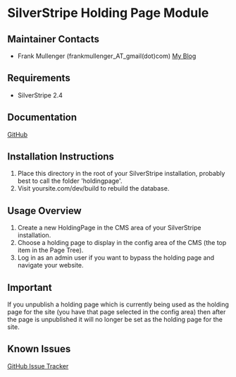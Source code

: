SilverStripe Holding Page Module
================================

Maintainer Contacts
-------------------
*  Frank Mullenger (frankmullenger_AT_gmail(dot)com)
   [My Blog](http://deadlytechnology.com)

Requirements
------------
* SilverStripe 2.4

Documentation
-------------
[GitHub](https://github.com/frankmullenger/silverstripe-holdingpage)

Installation Instructions
-------------------------
1. Place this directory in the root of your SilverStripe installation, probably best to call the folder 'holdingpage'.
2. Visit yoursite.com/dev/build to rebuild the database.

Usage Overview
--------------
1. Create a new HoldingPage in the CMS area of your SilverStripe installation.
2. Choose a holding page to display in the config area of the CMS (the top item in the Page Tree).
3. Log in as an admin user if you want to bypass the holding page and navigate your website.

Important
---------
If you unpublish a holding page which is currently being used as the holding page for the site 
(you have that page selected in the config area) then after the page is unpublished it will no longer be set 
as the holding page for the site.

Known Issues
------------
[GitHub Issue Tracker](https://github.com/frankmullenger/silverstripe-holdingpage/issues)
